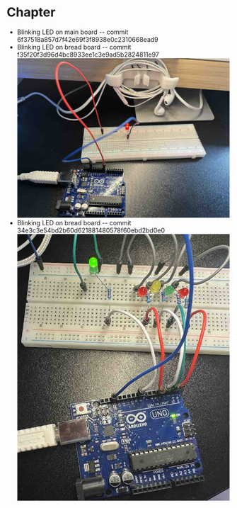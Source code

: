 
# Chapter
*   Blinking LED on main board -- commit 6f37518a857d7f42e69f3f8938e0c2310668ead9
*   Blinking LED on bread board  -- commit f35f20f3d96d4bc8933ee1c3e9ad5b2824811e97 ![Layout](/images/1.jpg)
*   Blinking LED on bread board  -- commit 34e3c3e54bd2b60d621881480578f60ebd2bd0e0 ![Layout](/images/2.jpg)
